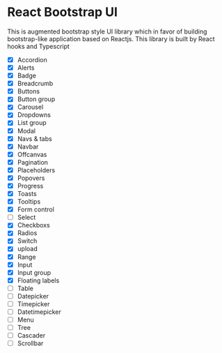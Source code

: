 # React Bootstrap UI

This is augmented bootstrap style UI library which in favor of building bootstrap-like application based on Reactjs. This library is built by React hooks and Typescript 

- [x] Accordion
- [x] Alerts
- [x] Badge
- [x] Breadcrumb
- [x] Buttons
- [x] Button group
- [x] Carousel
- [x] Dropdowns
- [x] List group
- [x] Modal
- [x] Navs & tabs
- [x] Navbar
- [x] Offcanvas
- [x] Pagination
- [x] Placeholders
- [x] Popovers
- [x] Progress
- [x] Toasts
- [x] Tooltips
- [x] Form control
- [ ] Select
- [x] Checkboxs
- [x] Radios
- [x] Switch
- [x] upload
- [x] Range
- [x] Input
- [x] Input group
- [x] Floating labels
- [ ] Table
- [ ] Datepicker
- [ ] Timepicker
- [ ] Datetimepicker
- [ ] Menu
- [ ] Tree
- [ ] Cascader
- [ ] Scrollbar
